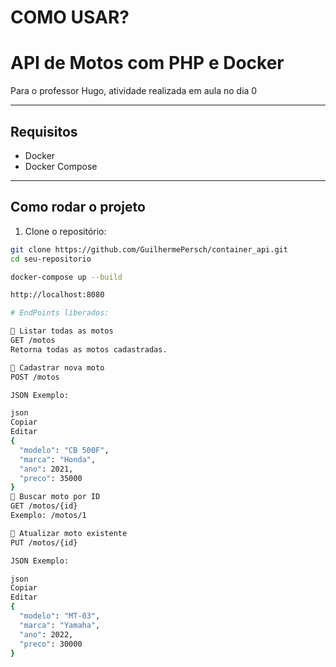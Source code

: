# COMO USAR?

# API de Motos com PHP e Docker

Para o professor Hugo, atividade realizada em aula no dia 0

---

## Requisitos

- Docker
- Docker Compose

---

## Como rodar o projeto

1. Clone o repositório:

```bash
git clone https://github.com/GuilhermePersch/container_api.git
cd seu-repositorio

docker-compose up --build

http://localhost:8080

# EndPoints liberados:

🔹 Listar todas as motos
GET /motos
Retorna todas as motos cadastradas.

🔹 Cadastrar nova moto
POST /motos

JSON Exemplo:

json
Copiar
Editar
{
  "modelo": "CB 500F",
  "marca": "Honda",
  "ano": 2021,
  "preco": 35000
}
🔹 Buscar moto por ID
GET /motos/{id}
Exemplo: /motos/1

🔹 Atualizar moto existente
PUT /motos/{id}

JSON Exemplo:

json
Copiar
Editar
{
  "modelo": "MT-03",
  "marca": "Yamaha",
  "ano": 2022,
  "preco": 30000
}
